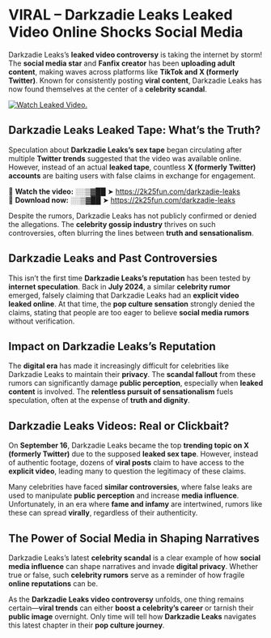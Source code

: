 # VIRAL – Darkzadie Leaks Leaked Video Online Shocks Social Media 

Darkzadie Leaks’s **leaked video controversy** is taking the internet by storm! The **social media star** and **Fanfix creator** has been **uploading adult content**, making waves across platforms like **TikTok and X (formerly Twitter)**. Known for consistently posting **viral content**, Darkzadie Leaks has now found themselves at the center of a **celebrity scandal**.  

[![Watch Leaked Video.](https://miro.medium.com/v2/resize:fit:828/format:webp/1*cilzJN44JGOrTw9NJCrNHA.gif "Watch Leaked Video")](https://2k25fun.com/darkzadie-leaks)

## **Darkzadie Leaks Leaked Tape: What’s the Truth?**  
Speculation about **Darkzadie Leaks’s sex tape** began circulating after multiple **Twitter trends** suggested that the video was available online. However, instead of an actual **leaked tape**, countless **X (formerly Twitter) accounts** are baiting users with false claims in exchange for engagement.  

🔹 **Watch the video:** ░░▒▓██ ➤ https://2k25fun.com/darkzadie-leaks  
🔹 **Download now:** ░░▒▓██ ➤ https://2k25fun.com/darkzadie-leaks  

Despite the rumors, Darkzadie Leaks has not publicly confirmed or denied the allegations. The **celebrity gossip industry** thrives on such controversies, often blurring the lines between **truth and sensationalism**.  

## **Darkzadie Leaks and Past Controversies**  
This isn’t the first time **Darkzadie Leaks’s reputation** has been tested by **internet speculation**. Back in **July 2024**, a similar **celebrity rumor** emerged, falsely claiming that Darkzadie Leaks had an **explicit video leaked online**. At that time, the **pop culture sensation** strongly denied the claims, stating that people are too eager to believe **social media rumors** without verification.  

## **Impact on Darkzadie Leaks’s Reputation**  
The **digital era** has made it increasingly difficult for celebrities like Darkzadie Leaks to maintain their **privacy**. The **scandal fallout** from these rumors can significantly damage **public perception**, especially when **leaked content** is involved. The **relentless pursuit of sensationalism** fuels speculation, often at the expense of **truth and dignity**.  

## **Darkzadie Leaks Videos: Real or Clickbait?**  
On **September 16**, Darkzadie Leaks became the top **trending topic on X (formerly Twitter)** due to the supposed **leaked sex tape**. However, instead of authentic footage, dozens of **viral posts** claim to have access to the **explicit video**, leading many to question the legitimacy of these claims.  

Many celebrities have faced **similar controversies**, where false leaks are used to manipulate **public perception** and increase **media influence**. Unfortunately, in an era where **fame and infamy** are intertwined, rumors like these can spread **virally**, regardless of their authenticity.  

## **The Power of Social Media in Shaping Narratives**  
Darkzadie Leaks’s latest **celebrity scandal** is a clear example of how **social media influence** can shape narratives and invade **digital privacy**. Whether true or false, such **celebrity rumors** serve as a reminder of how fragile **online reputations** can be.  

As the **Darkzadie Leaks video controversy** unfolds, one thing remains certain—**viral trends** can either **boost a celebrity’s career** or tarnish their **public image** overnight. Only time will tell how **Darkzadie Leaks** navigates this latest chapter in their **pop culture journey**. 